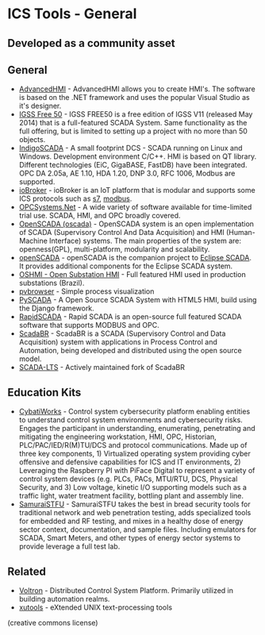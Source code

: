 # ICS Tools - General
## Developed as a community asset

## General
* [AdvancedHMI](http://www.advancedhmi.com) - AdvancedHMI allows you to create HMI's. The software is based on the .NET framework and uses the popular Visual Studio as it's designer.
* [IGSS Free 50](http://igss.schneider-electric.com/products/igss/download/free-scada.aspx) - IGSS FREE50 is a free edition of IGSS V11 (released May 2014) that is a full-featured SCADA System. Same functionality as the full offering, but is limited to setting up a project with no more than 50 objects.
* [IndigoSCADA](http://www.enscada.com/a7khg9/IndigoSCADA.html) - A small footprint DCS - SCADA running on Linux and Windows. Development environment C/C++. HMI is based on QT library. Different technologies (EiC, GigaBASE, FastDB) have been integrated. OPC DA 2.05a, AE 1.10, HDA 1.20, DNP 3.0, RFC 1006, Modbus are supported.
* [ioBroker](https://github.com/ioBroker/ioBroker) - ioBroker is an IoT platform that is modular and supports some ICS protocols such as [s7](https://github.com/ioBroker/ioBroker.s7), [modbus](https://github.com/ioBroker/ioBroker.modbus).
* [OPCSystems.Net](https://www.opcsystems.com/downloads/downloads.php) - A wide variety of software available for time-limited trial use. SCADA, HMI, and OPC broadly covered.
* [OpenSCADA (oscada)](http://oscada.org/main/) - OpenSCADA system is an open implementation of SCADA (Supervisory Control And Data Acquisition) and HMI (Human-Machine Interface) systems. The main properties of the system are: openness(GPL), multi-platform, modularity and scalability.
* [openSCADA](http://openscada.org) - openSCADA is the companion project to [Eclipse SCADA](https://eclipse.org/eclipsescada/). It provides additional components for the Eclipse SCADA system.
* [OSHMI - Open Substation HMI](https://sourceforge.net/projects/oshmiopensubstationhmi/) - Full featured HMI used in production substations (Brazil).
* [pvbrowser](https://github.com/pvbrowser/pvb) - Simple process visualization
* [PySCADA](https://github.com/trombastic/PyScada) - A Open Source SCADA System with HTML5 HMI, build using the Django framework.
* [RapidSCADA](https://github.com/RapidScada/scada) - Rapid SCADA is an open-source full featured SCADA software that supports MODBUS and OPC.
* [ScadaBR](https://sourceforge.net/projects/scadabr/) - ScadaBR is a SCADA (Supervisory Control and Data Acquisition) system with applications in Process Control and Automation, being developed and distributed using the open source model.
* [SCADA-LTS](https://github.com/SCADA-LTS/Scada-LTS) - Actively maintained fork of ScadaBR


## Education Kits
* [CybatiWorks](https://cybati.org/cybatiworks-one) - Control system cybersecurity platform enabling entities to understand control system environments and cybersecurity risks. Engages the participant in understanding, enumerating, penetrating and mitigating the engineering workstation, HMI, OPC, Historian, PLC/PAC/IED/R(M)TU/DCS and protocol communications. Made up of three key components, 1) Virtualized operating system providing cyber offensive and defensive capabilities for ICS and IT environments, 2) Leveraging the Raspberry PI with PiFace Digital to represent a variety of control system devices (e.g. PLCs, PACs, MTU/RTU, DCS, Physical Security, and 3) Low voltage, kinetic I/O supporting models such as a traffic light, water treatment facility, bottling plant and assembly line.
* [SamuraiSTFU](http://www.samuraistfu.org) - SamuraiSTFU takes the best in bread security tools for traditional network and web penetration testing, adds specialized tools for embedded and RF testing, and mixes in a healthy dose of energy sector context, documentation, and sample files. Including emulators for SCADA, Smart Meters, and other types of energy sector systems to provide leverage a full test lab.


## Related
* [Voltron](https://github.com/VOLTTRON/volttron) - Distributed Control System Platform. Primarily utilized in building automation realms.
* [xutools](https://github.com/gabriel-weaver/xutools) - eXtended UNIX text-processing tools

(creative commons license)

